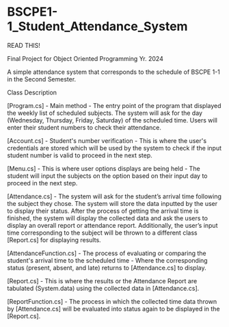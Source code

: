 # BSCPE1-1_Student_Attendance_System
READ THIS!

Final Project for Object Oriented Programming Yr. 2024

A simple attendance system that corresponds to the schedule of BSCPE 1-1 in the Second Semester.

Class Description

[Program.cs] - Main method - The entry point of the program that displayed the weekly list of scheduled subjects. The system will ask for the day (Wednesday, Thursday, Friday, Saturday) of the scheduled time. Users will enter their student numbers to check their attendance.

[Account.cs] - Student's number verification - This is where the user's credentials are stored which will be used by the system to check if the input student number is valid to proceed in the next step.

[Menu.cs] - This is where user options displays are being held - The student will input the subjects on the option based on their input day to proceed in the next step. 

[Attendance.cs] - The system will ask for the student’s arrival time following the subject they chose. The system will store the data inputted by the user to display their status. After the process of getting the arrival time is finished, the system will display the collected data and ask the users to display an overall report or attendance report. Additionally, the user’s input time corresponding to the subject will be thrown to a different class [Report.cs] for displaying results. 

[AttendanceFunction.cs] - The process of evaluating or comparing the student's arrival time to the scheduled time - Where the corresponding status (present, absent, and late) returns to [Attendance.cs] to display.

[Report.cs] - This is where the results or the Attendance Report are tabulated (System.data) using the collected data in 
[Attendance.cs]. 

[ReportFunction.cs] - The process in which the collected time data thrown by [Attendance.cs] will be evaluated into status again to be displayed in the [Report.cs].

